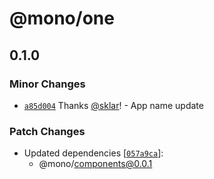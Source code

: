 # @mono/one

## 0.1.0

### Minor Changes

- [`a85d004`](https://github.com/sklar/mono/commit/a85d0040514abcc1f92377910ec07428a607c49b) Thanks [@sklar](https://github.com/sklar)! - App name update

### Patch Changes

- Updated dependencies [[`057a9ca`](https://github.com/sklar/mono/commit/057a9ca3f4f280aa3f1680edf2532e873f29d3a0)]:
  - @mono/components@0.0.1
